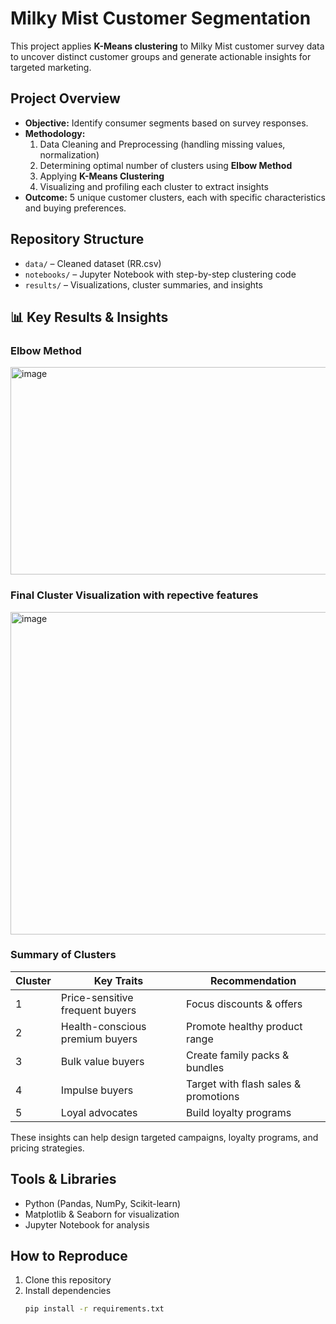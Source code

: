 # Milky Mist Customer Segmentation

This project applies **K-Means clustering** to Milky Mist customer survey data to uncover distinct customer groups and generate actionable insights for targeted marketing.

##  Project Overview
- **Objective:** Identify consumer segments based on survey responses.
- **Methodology:** 
  1. Data Cleaning and Preprocessing (handling missing values, normalization)
  2. Determining optimal number of clusters using **Elbow Method**
  3. Applying **K-Means Clustering**
  4. Visualizing and profiling each cluster to extract insights
- **Outcome:** 5 unique customer clusters, each with specific characteristics and buying preferences.

##  Repository Structure
- `data/` – Cleaned dataset (RR.csv)
- `notebooks/` – Jupyter Notebook with step-by-step clustering code
- `results/` – Visualizations, cluster summaries, and insights

## 📊 Key Results & Insights

### Elbow Method
<img width="593" height="332" alt="image" src="https://github.com/user-attachments/assets/4ebe9f6e-651d-4a8f-900a-098848aef512" />


### Final Cluster Visualization with repective features
<img width="839" height="516" alt="image" src="https://github.com/user-attachments/assets/a6a95b8f-7c5c-4e58-91b7-2bebfb9911c4" />


### Summary of Clusters
| Cluster | Key Traits | Recommendation |
|--------|-------------|---------------|
| 1 | Price-sensitive frequent buyers | Focus discounts & offers |
| 2 | Health-conscious premium buyers | Promote healthy product range |
| 3 | Bulk value buyers | Create family packs & bundles |
| 4 | Impulse buyers | Target with flash sales & promotions |
| 5 | Loyal advocates | Build loyalty programs |

These insights can help design targeted campaigns, loyalty programs, and pricing strategies.

##  Tools & Libraries
- Python (Pandas, NumPy, Scikit-learn)
- Matplotlib & Seaborn for visualization
- Jupyter Notebook for analysis

##  How to Reproduce
1. Clone this repository  
2. Install dependencies  
   ```bash
   pip install -r requirements.txt
